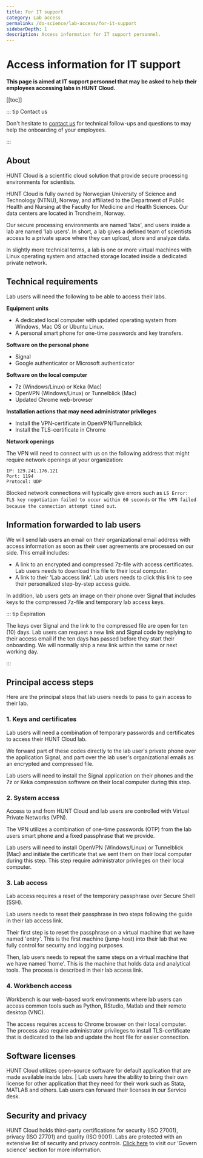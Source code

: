 ```yaml
---
title: For IT support
category: Lab access
permalink: /do-science/lab-access/for-it-support
sidebarDepth: 1
description: Access information for IT support personnel.
---
```


# Access information for IT support

**This page is aimed at IT support personnel that may be asked to help their employees accessing labs in HUNT Cloud.**

[[toc]]

::: tip Contact us

Don't hesitate to [contact us](/contact) for technical follow-ups and questions to may help the onboarding of your employees.

:::

## About 

HUNT Cloud is a scientific cloud solution that provide secure processing environments for scientists.

HUNT Cloud is fully owned by Norwegian University of Science and Technology (NTNU), Norway, and affiliated to the Department of Public Health and Nursing at the Faculty for Medicine and Health Sciences. Our data centers are located in Trondheim, Norway.

Our secure processing environments are named 'labs', and users inside a lab are named 'lab users'. In short, a lab gives a defined team of scientists access to a private space where they can upload, store and analyze data.

In slightly more technical terms, a lab is one or more virtual machines with Linux operating system and  attached storage located inside a dedicated private network.

## Technical requirements

Lab users will need the following to be able to access their labs.

**Equipment units**

* A dedicated local computer with updated operating system from Windows, Mac OS or Ubuntu Linux.
* A personal smart phone for one-time passwords and key transfers. 

**Software on the personal phone** 

* Signal 
* Google authenticator or Microsoft authenticator

**Software on the local computer**

* 7z (Windows/Linux) or Keka (Mac)
* OpenVPN (Windows/Linux) or Tunnelblick (Mac)
* Updated Chrome web-browser

**Installation actions that may need administrator privileges** 

* Install the VPN-certificate in OpenVPN/Tunnelblick
* Install the TLS-certificate in Chrome

**Network openings**

The VPN will need to connect with us on the following address that might require network openings at your organization: 

```
IP: 129.241.176.121
Port: 1194
Protocol: UDP
```

Blocked network connections will typically give errors such as `LS Error: TLS key negotiation failed to occur within 60 seconds` or `The VPN failed because the connection attempt timed out`.

## Information forwarded to lab users

We will send lab users an email on their organizational email address with access information as soon as their user agreements are processed on our side. This email includes:


* A link to an encrypted and compressed 7z-file with access certificates. Lab users needs to download this file to their local computer.
* A link to their 'Lab access link'. Lab users needs to click this link to see their personalized step-by-step access guide.

In addition, lab users gets an image on their phone over Signal that includes keys to the compressed 7z-file and temporary lab access keys. 

::: tip Expiration

The keys over Signal and the link to the compressed file are open for ten (10) days. Lab users can request a new link and Signal code by replying to their access email if the ten days has passed before they start their onboarding. We will normally ship a new link within the same or next working day. 

:::



## Principal access steps

Here are the principal steps that lab users needs to pass to gain access to their lab. 

### 1. Keys and certificates

Lab users will need a combination of temporary passwords and certificates to access their HUNT Cloud lab. 

We forward part of these codes directly to the lab user's private phone over the application Signal, and part over the lab user's organizational emails as an encrypted and compressed file. 

Lab users will need to install the Signal application on their phones and the 7z or Keka compression software on their local computer during this step. 
 

### 2. System access

Access to and from HUNT Cloud and lab users are controlled with Virtual Private Networks (VPN). 

The VPN utilizes a combination of one-time passwords (OTP) from the lab users smart phone and a fixed passphrase that we provide.

Lab users will need to install OpenVPN (Windows/Linux) or Tunnelblick (Mac) and initiate the certificate that we sent them on their local computer during this step. This step require administrator privileges on their local computer.

### 3. Lab access

Lab access requires a reset of the temporary passphrase over Secure Shell (SSH).

Lab users needs to reset their passphrase in two steps following the guide in their lab access link. 

Their first step is to reset the passphrase on a virtual machine that we have named 'entry'. This is the first machine (jump-host) into their lab that we fully control for security and logging purposes.

Then, lab users needs to repeat the same steps on a virtual machine that we have named 'home'. This is the machine that holds data and analytical tools. The process is described in their lab access link. 

### 4. Workbench access

Workbench is our web-based work environments where lab users can access common tools such as Python, RStudio, Matlab and their remote desktop (VNC).

The access requires access to Chrome browser on their local computer. The process also require administrator privileges to install TLS-certificate that is dedicated to the lab and update the host file for easier connection.


## Software licenses

HUNT Cloud utilizes open-source software for default application that are made available inside labs. 
|
Lab users have the ability to bring their own license for other application that they need for their work such as Stata, MATLAB and others. Lab users can forward their licenses in our Service desk.

## Security and privacy

HUNT Cloud holds third-party certifications for security (ISO 27001), privacy (ISO 27701) and quality (ISO 9001). Labs are protected with an extensive list of security and privacy controls. [Click here](/govern-science/) to visit our 'Govern science' section for more information.



